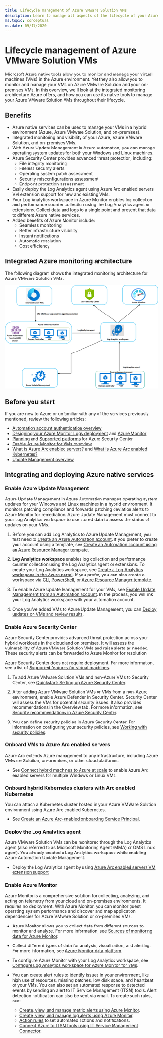 ```yaml
---
title: Lifecycle management of Azure VMware Solution VMs
description: Learn to manage all aspects of the lifecycle of your Azure VMware Solution VMs with Microsoft Azure native tools.
ms.topic: conceptual
ms.date: 09/11/2020
---
```


# Lifecycle management of Azure VMware Solution VMs

Microsoft Azure native tools allow you to monitor and manage your virtual machines (VMs) in the Azure environment. Yet they also allow you to monitor and manage your VMs on Azure VMware Solution and your on-premises VMs. In this overview, we'll look at the integrated monitoring architecture Azure offers, and how you can use its native tools to manage your Azure VMware Solution VMs throughout their lifecycle.

## Benefits

- Azure native services can be used to manage your VMs in a hybrid environment (Azure, Azure VMware Solution, and on-premises).
- Integrated monitoring and visibility of your Azure, Azure VMware Solution, and on-premises VMs.
- With Azure Update Management in Azure Automation, you can manage operating system updates for both your Windows and Linux machines. 
- Azure Security Center provides advanced threat protection, including:
    - File integrity monitoring
    - Fileless security alerts
    - Operating system patch assessment
    - Security misconfigurations assessment
    - Endpoint protection assessment 
- Easily deploy the Log Analytics agent using Azure Arc enabled servers VM extension support for new and existing VMs. 
- Your Log Analytics workspace in Azure Monitor enables log collection and performance counter collection using the Log Analytics agent or extensions. Collect data and logs to a single point and present that data to different Azure native services. 
- Added benefits of Azure Monitor include: 
    - Seamless monitoring 
    - Better infrastructure visibility 
    - Instant notifications 
    - Automatic resolution 
    - Cost efficiency 

## Integrated Azure monitoring architecture

The following diagram shows the integrated monitoring architecture for Azure VMware Solution VMs.

![Integrated Azure monitoring architecture](media/lifecycle-management-azure-vmware-solutions-virtual-machines/integrated-azure-monitoring-architecture.png)

## Before you start

If you are new to Azure or unfamiliar with any of the services previously mentioned, review the following articles:

- [Automation account authentication overview](../automation/automation-security-overview.md)
- [Designing your Azure Monitor Logs deployment](../azure-monitor/platform/design-logs-deployment.md) and [Azure Monitor](../azure-monitor/overview.md)
- [Planning](../security-center/security-center-planning-and-operations-guide.md) and [Supported platforms](../security-center/security-center-os-coverage.md) for Azure Security Center
- [Enable Azure Monitor for VMs overview](../azure-monitor/insights/vminsights-enable-overview.md)
- [What is Azure Arc enabled servers?](../azure-arc/servers/overview.md) and [What is Azure Arc enabled Kubernetes?](../azure-arc/kubernetes/overview.md)
- [Update Management overview](../automation/update-management/overview.md)

## Integrating and deploying Azure native services

### Enable Azure Update Management

Azure Update Management in Azure Automation manages operating system updates for your Windows and Linux machines in a hybrid environment. It monitors patching compliance and forwards patching deviation alerts to Azure Monitor for remediation. Azure Update Management must connect to your Log Analytics workspace to use stored data to assess the status of updates on your VMs.

1.  Before you can add Log Analytics to Azure Update Management, you first need to [Create an Azure Automation account](../automation/automation-create-standalone-account.md). If you prefer to create your account using a template, see [Create an Automation account using an Azure Resource Manager template](../automation/quickstart-create-automation-account-template.md).

2. **Log Analytics workspace** enables log collection and performance counter collection using the Log Analytics agent or extensions. To create your Log Analytics workspace, see [Create a Log Analytics workspace in the Azure portal](../azure-monitor/learn/quick-create-workspace.md). If you prefer, you can also create a workspace via [CLI](../azure-monitor/learn/quick-create-workspace-cli.md), [PowerShell](../azure-monitor/platform/powershell-workspace-configuration.md), or [Azure Resource Manager template](../azure-monitor/samples/resource-manager-workspace.md).

3. To enable Azure Update Management for your VMs, see [Enable Update Management from an Automation account](../automation/update-management/update-mgmt-enable-automation-account.md). In the process, you will link your Log Analytics workspace with your automation account. 
 
4. Once you've added VMs to Azure Update Management, you can [Deploy updates on VMs and review results](../automation/update-management/deploy-updates.md). 

### Enable Azure Security Center

Azure Security Center provides advanced threat protection across your hybrid workloads in the cloud and on premises. It will assess the vulnerability of Azure VMware Solution VMs and raise alerts as needed. These security alerts can be forwarded to Azure Monitor for resolution.

Azure Security Center does not require deployment. For more information, see a list of [Supported features for virtual machines](../security-center/security-center-services.md).

1. To add Azure VMware Solution VMs and non-Azure VMs to Security Center, see [Quickstart: Setting up Azure Security Center](../security-center/security-center-get-started.md). 

2. After adding Azure VMware Solution VMs or VMs from a non-Azure environment, enable Azure Defender in Security Center. Security Center will assess the VMs for potential security issues. It also provides recommendations in the Overview tab. For more information, see [Security recommendations in Azure Security Center](../security-center/security-center-recommendations.md).

3. You can define security policies in Azure Security Center. For information on configuring your security policies, see [Working with security policies](../security-center/tutorial-security-policy.md).

### Onboard VMs to Azure Arc enabled servers

Azure Arc extends Azure management to any infrastructure, including Azure VMware Solution, on-premises, or other cloud platforms.

- See [Connect hybrid machines to Azure at scale](../azure-arc/servers/onboard-service-principal.md) to enable Azure Arc enabled servers for multiple Windows or Linux VMs.

### Onboard hybrid Kubernetes clusters with Arc enabled Kubernetes

You can attach a Kubernetes cluster hosted in your Azure VMWare Solution environment using Azure Arc enabled Kubernetes. 

- See [Create an Azure Arc-enabled onboarding Service Principal](../azure-arc/kubernetes/create-onboarding-service-principal.md).

### Deploy the Log Analytics agent

Azure VMware Solution VMs can be monitored through the Log Analytics agent (also referred to as Microsoft Monitoring Agent (MMA) or OMS Linux agent). You already created a Log Analytics workspace while enabling Azure Automation Update Management.

- Deploy the Log Analytics agent by using [Azure Arc enabled servers VM extension support](../azure-arc/servers/manage-vm-extensions.md).

### Enable Azure Monitor

Azure Monitor is a comprehensive solution for collecting, analyzing, and acting on telemetry from your cloud and on-premises environments. It requires no deployment. With Azure Monitor, you can monitor guest operating system performance and discover and map application dependencies for Azure VMware Solution or on-premises VMs.

- Azure Monitor allows you to collect data from different sources to monitor and analyze. For more information, see [Sources of monitoring data for Azure Monitor](../azure-monitor/platform/data-sources.md).

- Collect different types of data for analysis, visualization, and alerting. For more information, see [Azure Monitor data platform](../azure-monitor/platform/data-platform.md).

- To configure Azure Monitor with your Log Analytics workspace, see [Configure Log Analytics workspace for Azure Monitor for VMs](../azure-monitor/insights/vminsights-configure-workspace.md).

- You can create alert rules to identify issues in your environment, like high use of resources, missing patches, low disk space, and heartbeat of your VMs. You can also set an automated response to detected events by sending an alert to IT Service Management (ITSM) tools. Alert detection notification can also be sent via email. To create such rules, see:
    - [Create, view, and manage metric alerts using Azure Monitor](../azure-monitor/platform/alerts-metric.md).
    - [Create, view, and manage log alerts using Azure Monitor](../azure-monitor/platform/alerts-log.md).
    - [Action rules](../azure-monitor/platform/alerts-action-rules.md) to set automated actions and notifications.
    - [Connect Azure to ITSM tools using IT Service Management Connector](../azure-monitor/platform/itsmc-overview.md).
